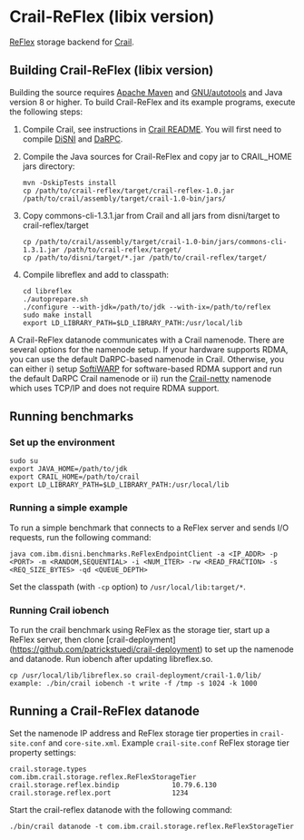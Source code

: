 # Crail-ReFlex (libix version)

[ReFlex](https://github.com/stanford-mast/reflex) storage backend for [Crail](https://github.com/zrlio/crail).


## Building Crail-ReFlex (libix version)

Building the source requires [Apache Maven](http://maven.apache.org/) and [GNU/autotools](http://www.gnu.org/software/autoconf/autoconf.html) and Java version 8 or higher.
To build Crail-ReFlex and its example programs, execute the following steps:

1. Compile Crail, see instructions in [Crail README](https://github.com/zrlio/crail). You will first need to compile [DiSNI](https://github.com/zrlio/disni) and [DaRPC](https://github.com/zrlio/darpc).

2. Compile the Java sources for Crail-ReFlex and copy jar to CRAIL\_HOME jars directory: 

   ```
   mvn -DskipTests install
   cp /path/to/crail-reflex/target/crail-reflex-1.0.jar /path/to/crail/assembly/target/crail-1.0-bin/jars/
   ```

3. Copy commons-cli-1.3.1.jar from Crail and all jars from disni/target to crail-reflex/target
   ```
   cp /path/to/crail/assembly/target/crail-1.0-bin/jars/commons-cli-1.3.1.jar /path/to/crail-reflex/target/
   cp /path/to/disni/target/*.jar /path/to/crail-reflex/target/   
   ```

4. Compile libreflex and add to classpath: 
   
   ```
   cd libreflex 
   ./autoprepare.sh
   ./configure --with-jdk=/path/to/jdk --with-ix=/path/to/reflex
   sudo make install
   export LD_LIBRARY_PATH=$LD_LIBRARY_PATH:/usr/local/lib
   ```

A Crail-ReFlex datanode communicates with a Crail namenode. There are several options for the namenode setup. If your hardware supports RDMA, you can use the default DaRPC-based namenode in Crail. Otherwise, you can either i) setup [SoftiWARP](https://github.com/zrlio/softiwarp) for software-based RDMA support and run the default DaRPC Crail namenode or ii) run the [Crail-netty](https://github.com/zrlio/crail-netty) namenode which uses TCP/IP and does not require RDMA support.


## Running benchmarks
### Set up the environment 
   ```
   sudo su
   export JAVA_HOME=/path/to/jdk
   export CRAIL_HOME=/path/to/crail
   export LD_LIBRARY_PATH=$LD_LIBRARY_PATH:/usr/local/lib
   ```

### Running a simple example

To run a simple benchmark that connects to a ReFlex server and sends I/O requests, run the following command:

   ```
   java com.ibm.disni.benchmarks.ReFlexEndpointClient -a <IP_ADDR> -p <PORT> -m <RANDOM,SEQUENTIAL> -i <NUM_ITER> -rw <READ_FRACTION> -s <REQ_SIZE_BYTES> -qd <QUEUE_DEPTH>
   ```

Set the classpath (with `-cp` option) to `/usr/local/lib:target/*`. 

### Running Crail iobench 

To run the crail benchmark using ReFlex as the storage tier, start up a ReFlex server, then clone [crail-deployment] (https://github.com/patrickstuedi/crail-deployment) to set up the namenode and datanode.  Run iobench after updating libreflex.so.  
  
   ```
   cp /usr/local/lib/libreflex.so crail-deployment/crail-1.0/lib/
   example: ./bin/crail iobench -t write -f /tmp -s 1024 -k 1000 
   ```

## Running a Crail-ReFlex datanode

Set the namenode IP address and ReFlex storage tier properties in `crail-site.conf` and `core-site.xml`. 
Example `crail-site.conf` ReFlex storage tier property settings:

   ```
   crail.storage.types                     com.ibm.crail.storage.reflex.ReFlexStorageTier
   crail.storage.reflex.bindip             10.79.6.130
   crail.storage.reflex.port               1234
   ```

Start the crail-reflex datanode with the following command:

   ```
   ./bin/crail datanode -t com.ibm.crail.storage.reflex.ReFlexStorageTier 
   ```
